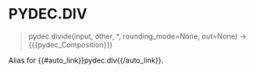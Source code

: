 # PYDEC.DIV
> pydec.divide(input, other, *, rounding_mode=None, out=None) →  {{{pydec_Composition}}}

Alias for {{#auto_link}}pydec.div{{/auto_link}}.